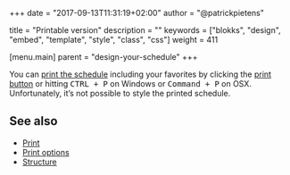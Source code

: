 +++
date            = "2017-09-13T11:31:19+02:00"
author          = "@patrickpietens"

title           = "Printable version"
description     = ""
keywords        = ["blokks", "design", "embed", "template", "style", "class", "css"]
weight          = 411

[menu.main]
parent          = "design-your-schedule"
+++

You can [print the schedule](http://embed/printing) including your favorites by clicking the [print button](http://themes/navigation#options) or hitting <kbd>CTRL + P</kbd> on Windows or <kbd>Command + P</kbd> on OSX. Unfortunately, it’s not possible to style the printed schedule.

## See also
- [Print](http://embed/print)
- [Print options](http://configure/print)
- [Structure](http://themes/structure#navigation)

